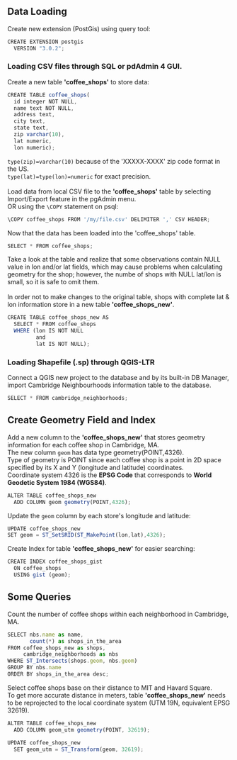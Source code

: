 ## Data Loading
Create new extension (PostGis) using query tool:
```javascript
CREATE EXTENSION postgis
  VERSION "3.0.2";
```
### Loading CSV files through SQL or pdAdmin 4 GUI.
Create a new table **'coffee_shops'** to store data:
```javascript
CREATE TABLE coffee_shops(
  id integer NOT NULL,
  name text NOT NULL,  
  address text,
  city text,
  state text,
  zip varchar(10),
  lat numeric,
  lon numeric);
```
`type(zip)=varchar(10)` because of the 'XXXXX-XXXX' zip code format in the US.\
`type(lat)=type(lon)=numeric` for exact precision.\
\
Load data from local CSV file to the **'coffee_shops'** table by selecting Import/Export feature in the pgAdmin menu.\
OR using the `\COPY` statement on psql:
```javascript
\COPY coffee_shops FROM '/my/file.csv' DELIMITER ',' CSV HEADER;
```
Now that the data has been loaded into the 'coffee_shops' table.
```javascript
SELECT * FROM coffee_shops;
```
Take a look at the table and realize that some observations contain NULL value in lon and/or lat fields, which may cause problems when calculating geometry for the shop; however, the numbe of shops with NULL lat/lon is small, so it is safe to omit them.\
\
In order not to make changes to the original table, shops with complete lat & lon information store in a new table **'coffee_shops_new'**.
```javascript
CREATE TABLE coffee_shops_new AS
  SELECT * FROM coffee_shops 
  WHERE (lon IS NOT NULL 
         and 
         lat IS NOT NULL);
```
### Loading Shapefile (.sp) through QGIS-LTR
Connect a QGIS new project to the database and by its built-in DB Manager, import Cambridge Neighbourhoods information table to the database.
```javascript
SELECT * FROM cambridge_neighborhoods;
```
## Create Geometry Field and Index
Add a new column to the **'coffee_shops_new'** that stores geometry information for each coffee shop in Cambridge, MA.\
The new column `geom` has data type geometry(POINT,4326).\
Type of geometry is POINT since each coffee shop is a point in 2D space specified by its X and Y (longitude and latitude) coordinates.\
Coordinate system 4326 is the **EPSG Code** that corresponds to **World Geodetic System 1984 (WGS84)**.
```javascript
ALTER TABLE coffee_shops_new
  ADD COLUMN geom geometry(POINT,4326);
```
Update the `geom` column by each store's longitude and latitude:
```javascript
UPDATE coffee_shops_new 
SET geom = ST_SetSRID(ST_MakePoint(lon,lat),4326);
```
Create Index for table **'coffee_shops_new'** for easier searching:
```javascript
CREATE INDEX coffee_shops_gist
  ON coffee_shops
  USING gist (geom);
```
## Some Queries
Count the number of coffee shops within each neighborhood in Cambridge, MA.
```javascript
SELECT nbs.name as name, 
       count(*) as shops_in_the_area
FROM coffee_shops_new as shops, 
     cambridge_neighborhoods as nbs
WHERE ST_Intersects(shops.geom, nbs.geom)
GROUP BY nbs.name
ORDER BY shops_in_the_area desc;
```

Select coffee shops base on their distance to MIT and Havard Square.\
To get more accurate distance in meters, table **'coffee_shops_new'** needs to be reprojected to the local coordinate system (UTM 19N, equivalent EPSG 32619).
```javascript
ALTER TABLE coffee_shops_new
  ADD COLUMN geom_utm geometry(POINT, 32619);

UPDATE coffee_shops_new
  SET geom_utm = ST_Transform(geom, 32619);
```

